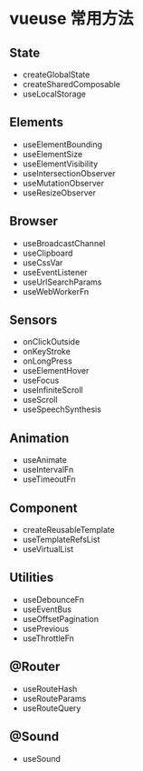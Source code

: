 # vueuse 常用方法

## State

- createGlobalState
- createSharedComposable
- useLocalStorage

## Elements

- useElementBounding
- useElementSize
- useElementVisibility
- useIntersectionObserver
- useMutationObserver
- useResizeObserver

## Browser

- useBroadcastChannel
- useClipboard
- useCssVar
- useEventListener
- useUrlSearchParams
- useWebWorkerFn

## Sensors

- onClickOutside
- onKeyStroke
- onLongPress
- useElementHover
- useFocus
- useInfiniteScroll
- useScroll
- useSpeechSynthesis

## Animation

- useAnimate
- useIntervalFn
- useTimeoutFn

## Component

- createReusableTemplate
- useTemplateRefsList
- useVirtualList

## Utilities

- useDebounceFn
- useEventBus
- useOffsetPagination
- usePrevious
- useThrottleFn

## @Router

- useRouteHash
- useRouteParams
- useRouteQuery

## @Sound

- useSound

